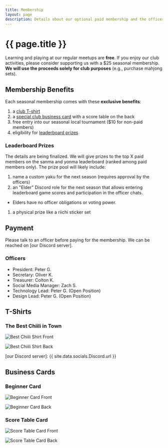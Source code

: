 ```yaml
---
title: Membership
layout: page
description: Details about our optional paid membership and the officers.
---
```


# {{ page.title }}

Learning and playing at our regular meetups are **free**. If you enjoy our club activities, please consider supporting us with a $25 seasonal membership. **We will use the proceeds solely for club purposes** (e.g., purchase mahjong sets).

## Membership Benefits

Each seasonal membership comes with these **exclusive benefits**:

1. a [club T-shirt](#t-shirts)
1. a [special club business card](#score-table-card) with a score table on the back
1. free entry into our seasonal local tournament ($10 for non-paid members)
1. eligibility for [leaderboard prizes](#leaderboard-prizes)

### Leaderboard Prizes

The details are being finalized. We will give prizes to the top X paid members on the sanma and yonma leaderboard (ranked among paid members only). The prize pool will likely include:
1. name a custom yaku for the next season (requires approval by the officers)
1. an "Elder" Discord role for the next season that allows entering leaderboard game scores and participation in the officer chats.
  - Elders have no officer obligations or voting power.
1. a physical prize like a riichi sticker set

## Payment 
Please talk to an officer before paying for the membership. We can be reached on [our Discord server].

### Officers
* President: Peter G.
* Secretary: Oliver K.
* Treasurer: Colton K.
* Social Media Manager: Zach S.
* Technology Lead: Peter G. (Open Position)
* Design Lead: Peter G. (Open Position)

## T-Shirts

### The Best Chiili in Town
![Best Chiili Shirt Front](https://res.cloudinary.com/djvg6ubiy/image/upload/c_pad,w_1080/v1745552839/Queen%20City%20Riichi/IMG_20250424_234429_kxoiuk.jpg)

![Best Chiili Shirt Back](https://res.cloudinary.com/djvg6ubiy/image/upload/c_pad,w_1080/v1745552839/Queen%20City%20Riichi/IMG_20250424_234446_s1ai9o.jpg)

[our Discord server]: {{ site.data.socials.Discord.url }}

## Business Cards

### Beginner Card

![Beginner Card Front](https://res.cloudinary.com/djvg6ubiy/image/upload/v1743802385/Queen%20City%20Riichi/Business_Card_Front_-_Yaku_Version_fatu9y.png)

![Beginner Card Back](https://res.cloudinary.com/djvg6ubiy/image/upload/v1743802385/Queen%20City%20Riichi/Business_Card_Back_eckqzs.png)

### Score Table Card

![Score Table Card Front](https://res.cloudinary.com/djvg6ubiy/image/upload/v1743802381/Queen%20City%20Riichi/Score_Table_Business_Card_Front_afz9fg.png)

![Score Table Card Back](https://res.cloudinary.com/djvg6ubiy/image/upload/v1743802499/Queen%20City%20Riichi/Score_Table_Business_Card_Back_caey9i.png)



